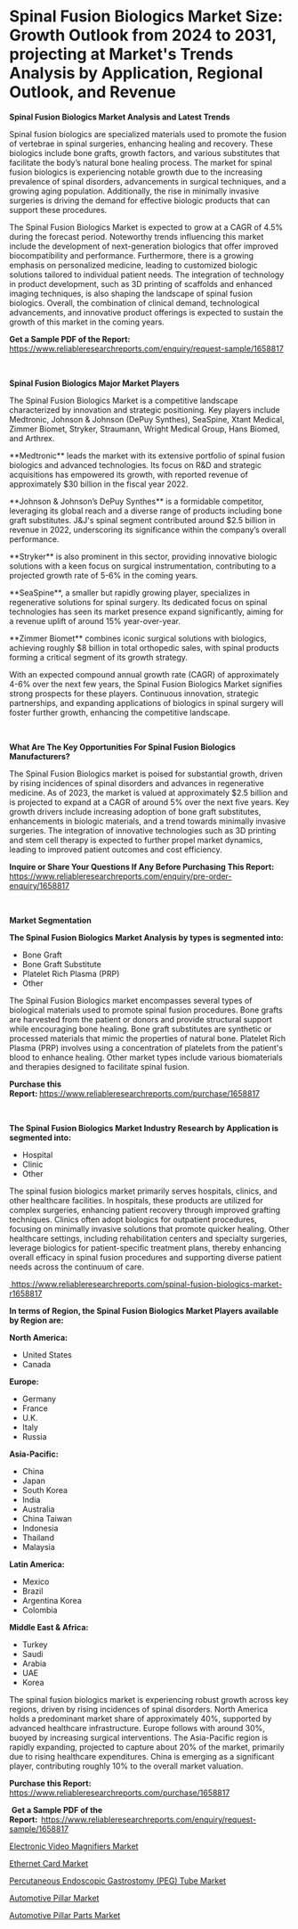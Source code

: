 <p><h1>Spinal Fusion Biologics Market Size: Growth Outlook from 2024 to 2031, projecting at Market's Trends Analysis by Application, Regional Outlook, and Revenue</h1></p><p><strong>Spinal Fusion Biologics Market Analysis and Latest Trends</strong></p>
<p><p>Spinal fusion biologics are specialized materials used to promote the fusion of vertebrae in spinal surgeries, enhancing healing and recovery. These biologics include bone grafts, growth factors, and various substitutes that facilitate the body’s natural bone healing process. The market for spinal fusion biologics is experiencing notable growth due to the increasing prevalence of spinal disorders, advancements in surgical techniques, and a growing aging population. Additionally, the rise in minimally invasive surgeries is driving the demand for effective biologic products that can support these procedures.</p><p>The Spinal Fusion Biologics Market is expected to grow at a CAGR of 4.5% during the forecast period. Noteworthy trends influencing this market include the development of next-generation biologics that offer improved biocompatibility and performance. Furthermore, there is a growing emphasis on personalized medicine, leading to customized biologic solutions tailored to individual patient needs. The integration of technology in product development, such as 3D printing of scaffolds and enhanced imaging techniques, is also shaping the landscape of spinal fusion biologics. Overall, the combination of clinical demand, technological advancements, and innovative product offerings is expected to sustain the growth of this market in the coming years.</p></p>
<p><strong>Get a Sample PDF of the Report:&nbsp;</strong> <a href="https://www.reliableresearchreports.com/enquiry/request-sample/1658817?utm_campaign=9&utm_medium=2&utm_source=Github&utm_content=ia&utm_term=28092024&utm_id=spinal-fusion-biologics">https://www.reliableresearchreports.com/enquiry/request-sample/1658817</a></p>
<p>&nbsp;</p>
<p><strong>Spinal Fusion Biologics Major Market Players</strong></p>
<p><p>The Spinal Fusion Biologics Market is a competitive landscape characterized by innovation and strategic positioning. Key players include Medtronic, Johnson & Johnson (DePuy Synthes), SeaSpine, Xtant Medical, Zimmer Biomet, Stryker, Straumann, Wright Medical Group, Hans Biomed, and Arthrex. </p><p>**Medtronic** leads the market with its extensive portfolio of spinal fusion biologics and advanced technologies. Its focus on R&D and strategic acquisitions has empowered its growth, with reported revenue of approximately $30 billion in the fiscal year 2022. </p><p>**Johnson & Johnson’s DePuy Synthes** is a formidable competitor, leveraging its global reach and a diverse range of products including bone graft substitutes. J&J's spinal segment contributed around $2.5 billion in revenue in 2022, underscoring its significance within the company’s overall performance.</p><p>**Stryker** is also prominent in this sector, providing innovative biologic solutions with a keen focus on surgical instrumentation, contributing to a projected growth rate of 5-6% in the coming years. </p><p>**SeaSpine**, a smaller but rapidly growing player, specializes in regenerative solutions for spinal surgery. Its dedicated focus on spinal technologies has seen its market presence expand significantly, aiming for a revenue uplift of around 15% year-over-year.</p><p>**Zimmer Biomet** combines iconic surgical solutions with biologics, achieving roughly $8 billion in total orthopedic sales, with spinal products forming a critical segment of its growth strategy.</p><p>With an expected compound annual growth rate (CAGR) of approximately 4-6% over the next few years, the Spinal Fusion Biologics Market signifies strong prospects for these players. Continuous innovation, strategic partnerships, and expanding applications of biologics in spinal surgery will foster further growth, enhancing the competitive landscape.</p></p>
<p>&nbsp;</p>
<p><strong>What Are The Key Opportunities For Spinal Fusion Biologics Manufacturers?</strong></p>
<p><p>The Spinal Fusion Biologics market is poised for substantial growth, driven by rising incidences of spinal disorders and advances in regenerative medicine. As of 2023, the market is valued at approximately $2.5 billion and is projected to expand at a CAGR of around 5% over the next five years. Key growth drivers include increasing adoption of bone graft substitutes, enhancements in biologic materials, and a trend towards minimally invasive surgeries. The integration of innovative technologies such as 3D printing and stem cell therapy is expected to further propel market dynamics, leading to improved patient outcomes and cost efficiency.</p></p>
<p><strong>Inquire or Share Your Questions If Any Before Purchasing This Report:</strong> <a href="https://www.reliableresearchreports.com/enquiry/pre-order-enquiry/1658817?utm_campaign=9&utm_medium=2&utm_source=Github&utm_content=ia&utm_term=28092024&utm_id=spinal-fusion-biologics">https://www.reliableresearchreports.com/enquiry/pre-order-enquiry/1658817</a></p>
<p>&nbsp;</p>
<p><strong>Market Segmentation</strong></p>
<p><strong>The Spinal Fusion Biologics Market Analysis by types is segmented into:</strong></p>
<p><ul><li>Bone Graft</li><li>Bone Graft Substitute</li><li>Platelet Rich Plasma (PRP)</li><li>Other</li></ul></p>
<p><p>The Spinal Fusion Biologics market encompasses several types of biological materials used to promote spinal fusion procedures. Bone grafts are harvested from the patient or donors and provide structural support while encouraging bone healing. Bone graft substitutes are synthetic or processed materials that mimic the properties of natural bone. Platelet Rich Plasma (PRP) involves using a concentration of platelets from the patient's blood to enhance healing. Other market types include various biomaterials and therapies designed to facilitate spinal fusion.</p></p>
<p><strong>Purchase this Report:&nbsp;</strong><a href="https://www.reliableresearchreports.com/purchase/1658817?utm_campaign=9&utm_medium=2&utm_source=Github&utm_content=ia&utm_term=28092024&utm_id=spinal-fusion-biologics">https://www.reliableresearchreports.com/purchase/1658817</a></p>
<p>&nbsp;</p>
<p><strong>The Spinal Fusion Biologics Market Industry Research by Application is segmented into:</strong></p>
<p><ul><li>Hospital</li><li>Clinic</li><li>Other</li></ul></p>
<p><p>The spinal fusion biologics market primarily serves hospitals, clinics, and other healthcare facilities. In hospitals, these products are utilized for complex surgeries, enhancing patient recovery through improved grafting techniques. Clinics often adopt biologics for outpatient procedures, focusing on minimally invasive solutions that promote quicker healing. Other healthcare settings, including rehabilitation centers and specialty surgeries, leverage biologics for patient-specific treatment plans, thereby enhancing overall efficacy in spinal fusion procedures and supporting diverse patient needs across the continuum of care.</p></p>
<p><a href="https://www.reliableresearchreports.com/spinal-fusion-biologics-market-r1658817?utm_campaign=9&utm_medium=2&utm_source=Github&utm_content=ia&utm_term=28092024&utm_id=spinal-fusion-biologics">&nbsp;https://www.reliableresearchreports.com/spinal-fusion-biologics-market-r1658817</a></p>
<p><strong>In terms of Region, the Spinal Fusion Biologics Market Players available by Region are:</strong></p>
<p>
    <p> <strong> North America: </strong>
        <ul>
            <li>United States</li>
            <li>Canada</li>
        </ul>
        </p> 
    <p> <strong> Europe: </strong>
        <ul>
            <li>Germany</li>
            <li>France</li>
            <li>U.K.</li>
            <li>Italy</li>
            <li>Russia</li>
        </ul>
        </p> 
    <p> <strong> Asia-Pacific: </strong>
        <ul>
            <li>China</li>
            <li>Japan</li>
            <li>South Korea</li>
            <li>India</li>
            <li>Australia</li>
            <li>China Taiwan</li>
            <li>Indonesia</li>
            <li>Thailand</li>
            <li>Malaysia</li>
        </ul>
        </p> 
    <p> <strong> Latin America: </strong>
        <ul>
            <li>Mexico</li>
            <li>Brazil</li>
            <li>Argentina Korea</li>
            <li>Colombia</li>
        </ul>
        </p> 
    <p> <strong> Middle East & Africa: </strong>
        <ul>
            <li>Turkey</li>
            <li>Saudi</li>
            <li>Arabia</li>
            <li>UAE</li>
            <li>Korea</li>
        </ul>
    </p>
    </p>
<p><p>The spinal fusion biologics market is experiencing robust growth across key regions, driven by rising incidences of spinal disorders. North America holds a predominant market share of approximately 40%, supported by advanced healthcare infrastructure. Europe follows with around 30%, buoyed by increasing surgical interventions. The Asia-Pacific region is rapidly expanding, projected to capture about 20% of the market, primarily due to rising healthcare expenditures. China is emerging as a significant player, contributing roughly 10% to the overall market valuation.</p></p>
<p><strong>Purchase this Report: </strong><a href="https://www.reliableresearchreports.com/purchase/1658817?utm_campaign=9&utm_medium=2&utm_source=Github&utm_content=ia&utm_term=28092024&utm_id=spinal-fusion-biologics">https://www.reliableresearchreports.com/purchase/1658817</a></p>
<p>&nbsp;<strong>Get a Sample PDF of the Report:&nbsp;&nbsp;</strong><a href="https://www.reliableresearchreports.com/enquiry/request-sample/1658817?utm_campaign=9&utm_medium=2&utm_source=Github&utm_content=ia&utm_term=28092024&utm_id=spinal-fusion-biologics">https://www.reliableresearchreports.com/enquiry/request-sample/1658817</a></p>
<p><strong></strong></p>
<p><p><a href="https://www.linkedin.com/pulse/market-leaders-laggards-global-electronic-video-magnifiers-at1xf?trackingId=yQ9WspHsSqCl%2FkkLpAgIHw%3D%3D&utm_campaign=9&utm_medium=2&utm_source=Github&utm_content=ia&utm_term=28092024&utm_id=spinal-fusion-biologics">Electronic Video Magnifiers Market</a></p><p><a href="https://www.linkedin.com/pulse/insights-ethernet-card-market-share-competitive-landscape-period-99hcc?trackingId=CXwTVqylQeGCmiNoHJDOZA%3D%3D&utm_campaign=9&utm_medium=2&utm_source=Github&utm_content=ia&utm_term=28092024&utm_id=spinal-fusion-biologics">Ethernet Card Market</a></p><p><a href="https://github.com/SanjidaMahmud54/Market-Research-Report-List-1/blob/main/percutaneous-endoscopic-gastrostomy-peg-tube-market.md?utm_campaign=9&utm_medium=2&utm_source=Github&utm_content=ia&utm_term=28092024&utm_id=spinal-fusion-biologics">Percutaneous Endoscopic Gastrostomy (PEG) Tube Market</a></p><p><a href="https://issuu.com/reportprime-2/docs/automotive-pillar-market-size-2030._3d0000e34b3971?utm_campaign=9&utm_medium=2&utm_source=Github&utm_content=ia&utm_term=28092024&utm_id=spinal-fusion-biologics">Automotive Pillar Market</a></p><p><a href="https://issuu.com/reportprime-2/docs/automotive-pillar-parts-market-size_8d5a90f33a1eb2?utm_campaign=9&utm_medium=2&utm_source=Github&utm_content=ia&utm_term=28092024&utm_id=spinal-fusion-biologics">Automotive Pillar Parts Market</a></p></p>